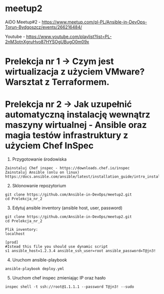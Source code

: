 # meetup2
AiDO Meetup#2 - https://www.meetup.com/pl-PL/Ansible-in-DevOps-Torun-Bydgoszcz/events/266216484/

Youtube - https://www.youtube.com/playlist?list=PL-2nM3otnXgruHvo87HYSOgUBugO0m09x

# Prelekcja nr 1 -> Czym jest wirtualizacja z użyciem VMware? Warsztat z Terraformem.


# Prelekcja nr 2 -> Jak uzupełnić automatyczną instalację wewnątrz maszyny wirtualnej - Ansible oraz magia testów infrastruktury z użyciem Chef InSpec

1. Przygotowanie środowiska

````
Zainstaluj Chef inspec - https://downloads.chef.io/inspec
Zainstaluj Ansible (onlu on linux) https://docs.ansible.com/ansible/latest/installation_guide/intro_installation.html
````

2. Sklonowanie repozytorium

````
git clone https://github.com/Ansible-in-DevOps/meetup2.git
cd Prelekcja_nr_2
````

3. Edytuj ansible inventory (ansible host, user, password)

````
git clone https://github.com/Ansible-in-DevOps/meetup2.git
cd Prelekcja_nr_2

Plik inventory:
localhost

[prod]
#Istead this file you should use dynamic script
s1 ansible_host=1.2.3.4 ansible_ssh_user=root ansible_password=T@jn3!
````

4. Uruchom ansible-playbook

````
ansible-playbook deploy.yml
````

5. Uruchom chef inspec zmieniając IP oraz hasło

````
inspec shell -t ssh://root@1.1.1.1 --password T@jn3! --sudo
````


